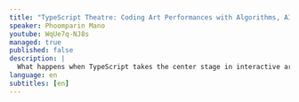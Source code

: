 ```yaml
---
title: "TypeScript Theatre: Coding Art Performances with Algorithms, AI and Assembly"
speaker: Phoomparin Mano
youtube: WqUe7q-NJ8s
managed: true
published: false
description: |
  What happens when TypeScript takes the center stage in interactive art performances? This talk explores three of my art collaboration projects that pushes the boundaries of creative coding: an algorithmic Thai Khon dance performance, an AI-powered performance lecture on intelligences in Singapore, and audio-visual live-coding with assembly language. We'll uncover how TypeScript, Three.js, React, and WebAssembly can enrich stage performances. From generating dance moves in real-time to creating AI images on the fly, and even turning assembly code into a visual spectacle, you'll discover the exciting possibilities that emerge when we bring the power of TypeScript into the art theatre.
language: en
subtitles: [en]
---
```

